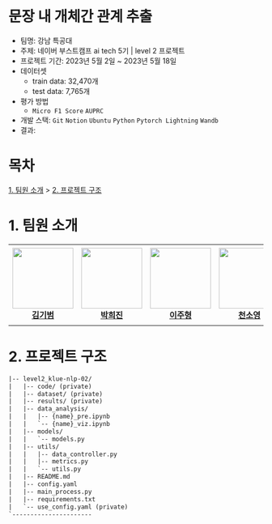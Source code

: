 # 문장 내 개체간 관계 추출

- 팀명: 강남 특공대
- 주제: 네이버 부스트캠프 ai tech 5기 | level 2 프로젝트
- 프로젝트 기간: 2023년 5월 2일 ~ 2023년 5월 18일
- 데이터셋
  - train data: 32,470개
  - test data: 7,765개
- 평가 방법
  - `Micro F1 Score` `AUPRC`
- 개발 스택: `Git` `Notion` `Ubuntu` `Python` `Pytorch Lightning` `Wandb`
- 결과: 

# 목차
[1. 팀원 소개](#1-팀원-소개) > [2. 프로젝트 구조](#2-프로젝트-구조)

# 1. 팀원 소개

<table>
    <tr height="160px">
        <td align="center" width="150px">
            <a href="https://github.com/gibum1228"><img height="120px" width="120px" src="https://avatars.githubusercontent.com/gibum1228"/></a>
            <br/>
            <a href="https://github.com/gibum1228"><strong>김기범</strong></a>
            <br />
        </td>
        <td align="center" width="150px">
            <a href="https://github.com/heejinsara"><img height="120px" width="120px" src="https://avatars.githubusercontent.com/heejinsara"/></a>
            <br/>
            <a href="https://github.com/heejinsara"><strong>박희진</strong></a>
            <br />
        </td>
        <td align="center" width="150px">
            <a href="https://github.com/LewisVille-flow"><img height="120px" width="120px" src="https://avatars.githubusercontent.com/LewisVille-flow"/></a>
            <br/>
            <a href="https://github.com/LewisVille-flow"><strong>이주형</strong></a>
            <br />
        </td>
        <td align="center" width="150px">
            <a href="https://github.com/Forbuds"><img height="120px" width="120px" src="https://avatars.githubusercontent.com/Forbuds"/></a>
            <br/>
            <a href="https://github.com/Forbuds"><strong>천소영</strong></a>
            <br />
        </td>
        <td align="center" width="150px">
            <a href="https://github.com/rustic-snob"><img height="120px" width="120px" src="https://avatars.githubusercontent.com/rustic-snob"/></a>
            <br/>
            <a href="https://github.com/rustic-snob"><strong>천재원</strong></a>
            <br />
        </td>
    </tr>
</table>

# 2. 프로젝트 구조

```html
|-- level2_klue-nlp-02/
|   |-- code/ (private)
|   |-- dataset/ (private)
|   |-- results/ (private)
|   |-- data_analysis/
|   |   |-- {name}_pre.ipynb
|   |   `-- {name}_viz.ipynb
|   |-- models/
|   |   `-- models.py
|   |-- utils/
|   |   |-- data_controller.py
|   |   |-- metrics.py
|   |   `-- utils.py
|   |-- README.md
|   |-- config.yaml
|   |-- main_process.py
|   |-- requirements.txt
|   `-- use_config.yaml (private)
`----------------------
```